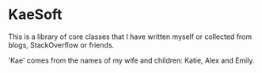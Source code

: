 # KaeSoft

This is a library of core classes  that I have written myself or collected from blogs, StackOverflow or friends.

'Kae' comes from the names of my wife and children:  Katie, Alex and Emily.
